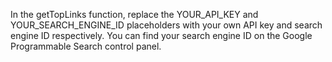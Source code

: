 <!DOCTYPE html>
<html>
<head>
<title>Daily Self-Improvement Links | search.selfnetwork/</title>
<script>
// Define the search queries for each category
const searchQueries = {
  "self-searching": "self-searching techniques",
  "self-knowing": "self-knowing practices",
  "self-enquiry": "self-enquiry exercises",
  "self-awareness": "self-awareness strategies",
  "self-aware-ai": "self-aware AI tools,"
  "presence meditation": "presence meditation,"
  "agni-yoga": "agni-yoga"
};

// Retrieve the top links for a given search query
async function getTopLinks(query) {
  const apiKey = 'AIzaSyAtmn5xLJsokT0i1XvuREPIaAx2JtG8coQ';
  const cx = 'b667ff28003398517';
  const numResults = 21;
  const url = `https://www.googleapis.com/customsearch/v1?key=${apiKey}&cx=${cx}&q=${query}&num=${numResults}&fields=items(link,title)`;

  try {
   const response = await fetch(url);
   const data = await response.json();
   return data.items;
 } catch (error) {
    console.error(error);
 }
}

// Update the HTML with the top links for each category
async function updateLinks() {
  for (const category in searchQueries) {
   const categoryLinks = await getTopLinks(searchQueries[category]);
   const top3Links = categoryLinks.slice(0, 3);
   const categoryList = document.getElementById(`${category}-list`);
   categoryList.innerHTML = ""; // Clear previous links
   for (const link of top3Links) {
   const linkItem = document.createElement("li");
   const linkAnchor = document.createElement("a");
   linkAnchor.href = link.link;
   linkAnchor.textContent = link.title;
   linkItem.appendChild(linkAnchor);
   categoryList.appendChild(linkItem);
    }
  }
}

// Update the links on page load and every 24 hours
window.onload = updateLinks;
setInterval(updateLinks, 24 * 60 * 60 * 1000);</script>
</head>
<body>
<script async src="https://cse.google.com/cse.js?cx=b667ff28003398517"></script>
<div class="gcse-search"></div>
</body>
</html>
In the getTopLinks function, replace the YOUR_API_KEY and YOUR_SEARCH_ENGINE_ID placeholders with your own API key and search engine ID respectively. You can find your search engine ID on the Google Programmable Search control panel.





